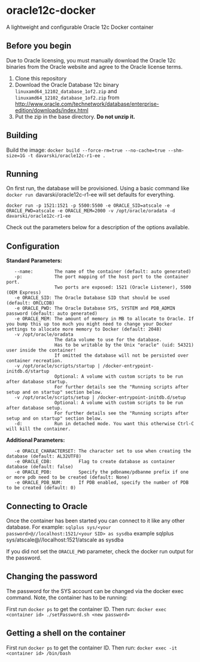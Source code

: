 # oracle12c-docker
A lightweight and configurable Oracle 12c Docker container

Before you begin
----------------
Due to Oracle licensing, you must manually download the Oracle 12c binaries from the Oracle website and agree to the Oracle license terms.

1. Clone this repository
1. Download the Oracle Database 12c binary `linuxamd64_12102_database_1of2.zip` and `linuxamd64_12102_database_1of2.zip` from http://www.oracle.com/technetwork/database/enterprise-edition/downloads/index.html
1. Put the zip in the base directory. **Do not unzip it.**

Building
--------
Build the image:
`docker build --force-rm=true --no-cache=true --shm-size=1G -t davarski/oracle12c-r1-ee .`

Running
-------

On first run, the database will be provisioned. Using a basic command like `docker run `davarski/oracle12c-r1-ee will set defaults for everything.  

```
docker run -p 1521:1521 -p 5500:5500 -e ORACLE_SID=atscale -e ORACLE_PWD=atscale -e ORACLE_MEM=2000 -v /opt/oracle/oradata -d davarski/oracle12c-r1-ee

```

Check out the parameters below for a description of the options available.

Configuration
-------------

**Standard Parameters:**
```
   --name:        The name of the container (default: auto generated)
   -p:            The port mapping of the host port to the container port.
                  Two ports are exposed: 1521 (Oracle Listener), 5500 (OEM Express)
   -e ORACLE_SID: The Oracle Database SID that should be used (default: ORCLCDB)
   -e ORACLE_PWD: The Oracle Database SYS, SYSTEM and PDB_ADMIN password (default: auto generated)
   -e ORACLE_MEM: The amount of memory in MB to allocate to Oracle. If you bump this up too much you might need to change your Docker settings to allocate more memory to Docker (default: 2048)
   -v /opt/oracle/oradata
                  The data volume to use for the database.
                  Has to be writable by the Unix "oracle" (uid: 54321) user inside the container!
                  If omitted the database will not be persisted over container recreation.
   -v /opt/oracle/scripts/startup | /docker-entrypoint-initdb.d/startup
                  Optional: A volume with custom scripts to be run after database startup.
                  For further details see the "Running scripts after setup and on startup" section below.
   -v /opt/oracle/scripts/setup | /docker-entrypoint-initdb.d/setup
                  Optional: A volume with custom scripts to be run after database setup.
                  For further details see the "Running scripts after setup and on startup" section below.
   -d:            Run in detached mode. You want this otherwise Ctrl-C will kill the container.
```
**Additional Parameters:**
```
   -e ORACLE_CHARACTERSET: The character set to use when creating the database (default: AL32UTF8)
   -e ORACLE_CDB:          Flag to create database as container database (default: false)
   -e ORACLE_PDB:          Specify the pdbname/pdbanme prefix if one or more pdb need to be created (default: None)
   -e ORACLE_PDB_NUM:      If PDB enabled, specify the number of PDB to be created (default: 0)

```

Connecting to Oracle
--------------------

Once the container has been started you can connect to it like any other database. For example:
`sqlplus sys/<your password>@//localhost:1521/<your SID> as sysdba`
example sqlplus sys/atscale@//localhost:1521/atscale as sysdba

If you did not set the `ORACLE_PWD` parameter, check the docker run output for the password.

Changing the password
---------------------

The password for the SYS account can be changed via the docker exec command. Note, the container has to be running:

First run `docker ps` to get the container ID. Then run:
`docker exec <container id> ./setPassword.sh <new password>`

Getting a shell on the container
--------------------------------
First run `docker ps` to get the container ID. Then run:
`docker exec -it <container id> /bin/bash`
